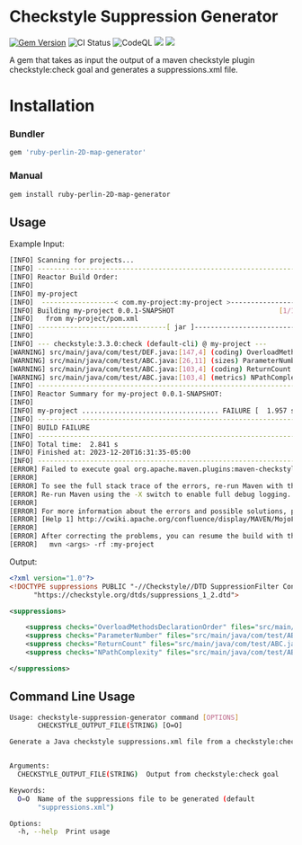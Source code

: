 # Checkstyle Suppression Generator
[![Gem Version](https://badge.fury.io/rb/checkstyle-suppression-generator.svg)](https://badge.fury.io/rb/checkstyle-suppression-generator)
![CI Status](https://github.com/matthewstyler/ruby-perlin-2D-map-generator/actions/workflows/main.yml/badge.svg)
![CodeQL](https://github.com/matthewstyler/checkstyle-suppression-generator/workflows/CodeQL/badge.svg)
<a href="https://codeclimate.com/github/matthewstyler/checkstyle-suppression-generator/test_coverage"><img src="https://api.codeclimate.com/v1/badges/b63e2b943acbfd970fae/test_coverage" /></a>
<a href="https://codeclimate.com/github/matthewstyler/checkstyle-suppression-generator/maintainability"><img src="https://api.codeclimate.com/v1/badges/b63e2b943acbfd970fae/maintainability" /></a>

A gem that takes as input the output of a maven checkstyle plugin checkstyle:check goal and generates a suppressions.xml file.

# Installation

### Bundler

```ruby
gem 'ruby-perlin-2D-map-generator'
```

### Manual

```sh
gem install ruby-perlin-2D-map-generator
```

## Usage

Example Input:
```sh
[INFO] Scanning for projects...
[INFO] ------------------------------------------------------------------------
[INFO] Reactor Build Order:
[INFO] 
[INFO] my-project                                                         [jar]
[INFO]  ------------------< com.my-project:my-project >------------------
[INFO] Building my-project 0.0.1-SNAPSHOT                          [1/1]
[INFO]   from my-project/pom.xml
[INFO] --------------------------------[ jar ]---------------------------------
[INFO] 
[INFO] --- checkstyle:3.3.0:check (default-cli) @ my-project ---
[WARNING] src/main/java/com/test/DEF.java:[147,4] (coding) OverloadMethodsDeclarationOrder: All overloaded methods should be placed next to each other. Placing non-overloaded methods in between overloaded methods with the same type is a violation. Previous overloaded method located at line '119'.
[WARNING] src/main/java/com/test/ABC.java:[26,11] (sizes) ParameterNumber: More than 7 parameters (found 9).
[WARNING] src/main/java/com/test/ABC.java:[103,4] (coding) ReturnCount: Return count is 6 (max allowed for non-void methods/lambdas is 4).
[WARNING] src/main/java/com/test/ABC.java:[103,4] (metrics) NPathComplexity: NPath Complexity is 720 (max allowed is 200).
[INFO] ------------------------------------------------------------------------
[INFO] Reactor Summary for my-project 0.0.1-SNAPSHOT:
[INFO] 
[INFO] my-project .................................. FAILURE [  1.957 s]
[INFO] ------------------------------------------------------------------------
[INFO] BUILD FAILURE
[INFO] ------------------------------------------------------------------------
[INFO] Total time:  2.841 s
[INFO] Finished at: 2023-12-20T16:31:35-05:00
[INFO] ------------------------------------------------------------------------
[ERROR] Failed to execute goal org.apache.maven.plugins:maven-checkstyle-plugin:3.3.0:check (default-cli) on project my-project: You have 4 Checkstyle violations. -> [Help 1]
[ERROR] 
[ERROR] To see the full stack trace of the errors, re-run Maven with the -e switch.
[ERROR] Re-run Maven using the -X switch to enable full debug logging.
[ERROR] 
[ERROR] For more information about the errors and possible solutions, please read the following articles:
[ERROR] [Help 1] http://cwiki.apache.org/confluence/display/MAVEN/MojoFailureException
[ERROR] 
[ERROR] After correcting the problems, you can resume the build with the command
[ERROR]   mvn <args> -rf :my-project

```

Output:

```xml
<?xml version="1.0"?>
<!DOCTYPE suppressions PUBLIC "-//Checkstyle//DTD SuppressionFilter Configuration 1.2//EN"
      "https://checkstyle.org/dtds/suppressions_1_2.dtd">

<suppressions>

	<suppress checks="OverloadMethodsDeclarationOrder" files="src/main/java/com/test/DEF.java"/>
	<suppress checks="ParameterNumber" files="src/main/java/com/test/ABC.java"/>
	<suppress checks="ReturnCount" files="src/main/java/com/test/ABC.java"/>
	<suppress checks="NPathComplexity" files="src/main/java/com/test/ABC.java"/>

</suppressions>

```


## Command Line Usage
```sh
Usage: checkstyle-suppression-generator command [OPTIONS]
       CHECKSTYLE_OUTPUT_FILE(STRING) [O=O]

Generate a Java checkstyle suppressions.xml file from a checkstyle:check output.


Arguments:
  CHECKSTYLE_OUTPUT_FILE(STRING)  Output from checkstyle:check goal

Keywords:
  O=O  Name of the suppressions file to be generated (default
       "suppressions.xml")

Options:
  -h, --help  Print usage
```
